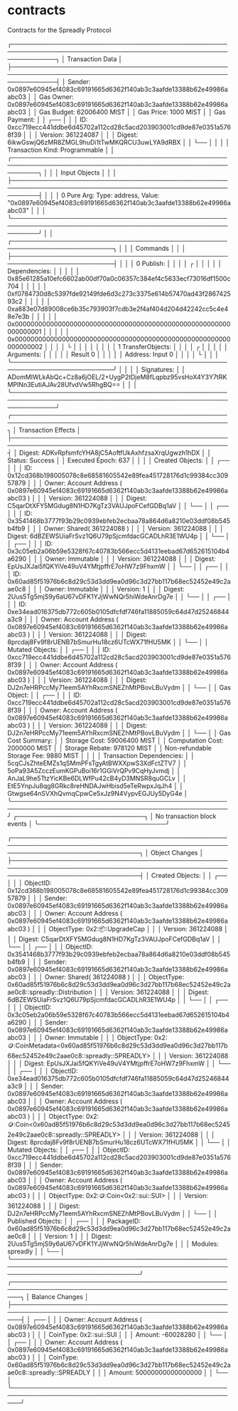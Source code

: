 # contracts
Contracts for the Spreadly Protocol

╭──────────────────────────────────────────────────────────────────────────────────────────────────────────────╮
│ Transaction Data                                                                                             │
├──────────────────────────────────────────────────────────────────────────────────────────────────────────────┤
│ Sender: 0x0897e60945ef4083c69191665d6362f140ab3c3aafde13388b62e49986aabc03                                   │
│ Gas Owner: 0x0897e60945ef4083c69191665d6362f140ab3c3aafde13388b62e49986aabc03                                │
│ Gas Budget: 62006400 MIST                                                                                    │
│ Gas Price: 1000 MIST                                                                                         │
│ Gas Payment:                                                                                                 │
│  ┌──                                                                                                         │
│  │ ID: 0xcc719ecc441ddbe6d45702a112cd28c5acd203903001cd9de87e0351a5768f39                                    │
│  │ Version: 361224087                                                                                        │
│  │ Digest: 6ikwGswjQ6zMR8ZMGL9huDi1tTwMKQRCU3uwLYA9dRBX                                                      │
│  └──                                                                                                         │
│                                                                                                              │
│ Transaction Kind: Programmable                                                                               │
│ ╭──────────────────────────────────────────────────────────────────────────────────────────────────────────╮ │
│ │ Input Objects                                                                                            │ │
│ ├──────────────────────────────────────────────────────────────────────────────────────────────────────────┤ │
│ │ 0   Pure Arg: Type: address, Value: "0x0897e60945ef4083c69191665d6362f140ab3c3aafde13388b62e49986aabc03" │ │
│ ╰──────────────────────────────────────────────────────────────────────────────────────────────────────────╯ │
│ ╭─────────────────────────────────────────────────────────────────────────╮                                  │
│ │ Commands                                                                │                                  │
│ ├─────────────────────────────────────────────────────────────────────────┤                                  │
│ │ 0  Publish:                                                             │                                  │
│ │  ┌                                                                      │                                  │
│ │  │ Dependencies:                                                        │                                  │
│ │  │   0x85e61285a10efc6602ab00df70a0c06357c384ef4c5633ecf73016df1500c704 │                                  │
│ │  │   0xf0784730d8c5397fde92149fde6d3c273c3375e614b57470ad43f286742593c2 │                                  │
│ │  │   0xa883e07d89008ce6b35c793903f7cdb3e2f4af404d204d42242cc5c4e48e7e3b │                                  │
│ │  │   0x0000000000000000000000000000000000000000000000000000000000000001 │                                  │
│ │  │   0x0000000000000000000000000000000000000000000000000000000000000002 │                                  │
│ │  └                                                                      │                                  │
│ │                                                                         │                                  │
│ │ 1  TransferObjects:                                                     │                                  │
│ │  ┌                                                                      │                                  │
│ │  │ Arguments:                                                           │                                  │
│ │  │   Result 0                                                           │                                  │
│ │  │ Address: Input  0                                                    │                                  │
│ │  └                                                                      │                                  │
│ ╰─────────────────────────────────────────────────────────────────────────╯                                  │
│                                                                                                              │
│ Signatures:                                                                                                  │
│    ADomMIWLkAbQc+Cz8a6jOEL/2+UygP2tDjeM8fLqpbz95vsHoX4Y3Y7tRKMPINn3EutiAJAv28UfvdVw5RhgBQ==                  │
│                                                                                                              │
╰──────────────────────────────────────────────────────────────────────────────────────────────────────────────╯
╭───────────────────────────────────────────────────────────────────────────────────────────────────╮
│ Transaction Effects                                                                               │
├───────────────────────────────────────────────────────────────────────────────────────────────────┤
│ Digest: ADKvRpfsmfcYHA8jC5AoftfUkAxhfzsaXrqUgwzh1hDX                                              │
│ Status: Success                                                                                   │
│ Executed Epoch: 637                                                                               │
│                                                                                                   │
│ Created Objects:                                                                                  │
│  ┌──                                                                                              │
│  │ ID: 0x12cd368b198005078c8e68581605542e89fea451728176d1c99384cc30957879                         │
│  │ Owner: Account Address ( 0x0897e60945ef4083c69191665d6362f140ab3c3aafde13388b62e49986aabc03 )  │
│  │ Version: 361224088                                                                             │
│  │ Digest: C5qarDtXFY5MGdug8N1HD7KgTz3VAUJpoFCefGDBq1aV                                           │
│  └──                                                                                              │
│  ┌──                                                                                              │
│  │ ID: 0x3541468b3777f93b29c0939ebfeb2ecbaa78a864d6a8210e03ddf08b545b4fb9                         │
│  │ Owner: Shared( 361224088 )                                                                     │
│  │ Version: 361224088                                                                             │
│  │ Digest: 6dBZEWSUiaFrSvz1Q6U79pSjcmfdacGCADLhR3E1WU4p                                           │
│  └──                                                                                              │
│  ┌──                                                                                              │
│  │ ID: 0x3c05eb2a06b59e5328f67c40783b566ecc5d4131eebad67d652615104b4a6290                         │
│  │ Owner: Immutable                                                                               │
│  │ Version: 361224088                                                                             │
│  │ Digest: EpUsJXJai5fQKYiVe49uV4YMtjpffrE7oHW7z9FhxmW                                            │
│  └──                                                                                              │
│  ┌──                                                                                              │
│  │ ID: 0x60ad85f51976b6c8d29c53d3dd9ea0d96c3d27bb117b68ec52452e49c2aae0c8                         │
│  │ Owner: Immutable                                                                               │
│  │ Version: 1                                                                                     │
│  │ Digest: 2Uus5Tg5mjS9y6aU67vDFK1YJjWwNQr5hiWdeAnrDg7e                                           │
│  └──                                                                                              │
│  ┌──                                                                                              │
│  │ ID: 0xe34ead016375db772c605b0105dfcfdf746fa11885059c64d47d25246844a3c9                         │
│  │ Owner: Account Address ( 0x0897e60945ef4083c69191665d6362f140ab3c3aafde13388b62e49986aabc03 )  │
│  │ Version: 361224088                                                                             │
│  │ Digest: 8prcdaj8Fv9f8rUENB7bSmurHu18cz6UTcWX71fHU5MK                                           │
│  └──                                                                                              │
│ Mutated Objects:                                                                                  │
│  ┌──                                                                                              │
│  │ ID: 0xcc719ecc441ddbe6d45702a112cd28c5acd203903001cd9de87e0351a5768f39                         │
│  │ Owner: Account Address ( 0x0897e60945ef4083c69191665d6362f140ab3c3aafde13388b62e49986aabc03 )  │
│  │ Version: 361224088                                                                             │
│  │ Digest: DJ2n7eHRPccMy71eem5AYhRxcmSNEZhMtPBovLBuVydm                                           │
│  └──                                                                                              │
│ Gas Object:                                                                                       │
│  ┌──                                                                                              │
│  │ ID: 0xcc719ecc441ddbe6d45702a112cd28c5acd203903001cd9de87e0351a5768f39                         │
│  │ Owner: Account Address ( 0x0897e60945ef4083c69191665d6362f140ab3c3aafde13388b62e49986aabc03 )  │
│  │ Version: 361224088                                                                             │
│  │ Digest: DJ2n7eHRPccMy71eem5AYhRxcmSNEZhMtPBovLBuVydm                                           │
│  └──                                                                                              │
│ Gas Cost Summary:                                                                                 │
│    Storage Cost: 59006400 MIST                                                                    │
│    Computation Cost: 2000000 MIST                                                                 │
│    Storage Rebate: 978120 MIST                                                                    │
│    Non-refundable Storage Fee: 9880 MIST                                                          │
│                                                                                                   │
│ Transaction Dependencies:                                                                         │
│    5cqCJsZhteEMZs1qSMmPFsTgyAtBWXXpwS3XdFctZTV7                                                   │
│    5oPa93A5ZcczEumKGPuBoi16r1GGiVrQPv9CqHyJvmdj                                                   │
│    AnJaL9he5TtzYicKBe6DLWfPu42cB4yD3MNSR8quGCLv                                                   │
│    EtE5YnpJu8qg8GRkc8reHNDAJwHbisd5eTeRwpxJqJh4                                                   │
│    Gtwgse64nSVXhQvmqCpwCe5xJz9N4VypvEGJUy5DyG4e                                                   │
╰───────────────────────────────────────────────────────────────────────────────────────────────────╯
╭─────────────────────────────╮
│ No transaction block events │
╰─────────────────────────────╯

╭─────────────────────────────────────────────────────────────────────────────────────────────────────────────────────────────────╮
│ Object Changes                                                                                                                  │
├─────────────────────────────────────────────────────────────────────────────────────────────────────────────────────────────────┤
│ Created Objects:                                                                                                                │
│  ┌──                                                                                                                            │
│  │ ObjectID: 0x12cd368b198005078c8e68581605542e89fea451728176d1c99384cc30957879                                                 │
│  │ Sender: 0x0897e60945ef4083c69191665d6362f140ab3c3aafde13388b62e49986aabc03                                                   │
│  │ Owner: Account Address ( 0x0897e60945ef4083c69191665d6362f140ab3c3aafde13388b62e49986aabc03 )                                │
│  │ ObjectType: 0x2::package::UpgradeCap                                                                                         │
│  │ Version: 361224088                                                                                                           │
│  │ Digest: C5qarDtXFY5MGdug8N1HD7KgTz3VAUJpoFCefGDBq1aV                                                                         │
│  └──                                                                                                                            │
│  ┌──                                                                                                                            │
│  │ ObjectID: 0x3541468b3777f93b29c0939ebfeb2ecbaa78a864d6a8210e03ddf08b545b4fb9                                                 │
│  │ Sender: 0x0897e60945ef4083c69191665d6362f140ab3c3aafde13388b62e49986aabc03                                                   │
│  │ Owner: Shared( 361224088 )                                                                                                   │
│  │ ObjectType: 0x60ad85f51976b6c8d29c53d3dd9ea0d96c3d27bb117b68ec52452e49c2aae0c8::spreadly::Distribution                       │
│  │ Version: 361224088                                                                                                           │
│  │ Digest: 6dBZEWSUiaFrSvz1Q6U79pSjcmfdacGCADLhR3E1WU4p                                                                         │
│  └──                                                                                                                            │
│  ┌──                                                                                                                            │
│  │ ObjectID: 0x3c05eb2a06b59e5328f67c40783b566ecc5d4131eebad67d652615104b4a6290                                                 │
│  │ Sender: 0x0897e60945ef4083c69191665d6362f140ab3c3aafde13388b62e49986aabc03                                                   │
│  │ Owner: Immutable                                                                                                             │
│  │ ObjectType: 0x2::coin::CoinMetadata<0x60ad85f51976b6c8d29c53d3dd9ea0d96c3d27bb117b68ec52452e49c2aae0c8::spreadly::SPREADLY>  │
│  │ Version: 361224088                                                                                                           │
│  │ Digest: EpUsJXJai5fQKYiVe49uV4YMtjpffrE7oHW7z9FhxmW                                                                          │
│  └──                                                                                                                            │
│  ┌──                                                                                                                            │
│  │ ObjectID: 0xe34ead016375db772c605b0105dfcfdf746fa11885059c64d47d25246844a3c9                                                 │
│  │ Sender: 0x0897e60945ef4083c69191665d6362f140ab3c3aafde13388b62e49986aabc03                                                   │
│  │ Owner: Account Address ( 0x0897e60945ef4083c69191665d6362f140ab3c3aafde13388b62e49986aabc03 )                                │
│  │ ObjectType: 0x2::coin::Coin<0x60ad85f51976b6c8d29c53d3dd9ea0d96c3d27bb117b68ec52452e49c2aae0c8::spreadly::SPREADLY>          │
│  │ Version: 361224088                                                                                                           │
│  │ Digest: 8prcdaj8Fv9f8rUENB7bSmurHu18cz6UTcWX71fHU5MK                                                                         │
│  └──                                                                                                                            │
│ Mutated Objects:                                                                                                                │
│  ┌──                                                                                                                            │
│  │ ObjectID: 0xcc719ecc441ddbe6d45702a112cd28c5acd203903001cd9de87e0351a5768f39                                                 │
│  │ Sender: 0x0897e60945ef4083c69191665d6362f140ab3c3aafde13388b62e49986aabc03                                                   │
│  │ Owner: Account Address ( 0x0897e60945ef4083c69191665d6362f140ab3c3aafde13388b62e49986aabc03 )                                │
│  │ ObjectType: 0x2::coin::Coin<0x2::sui::SUI>                                                                                   │
│  │ Version: 361224088                                                                                                           │
│  │ Digest: DJ2n7eHRPccMy71eem5AYhRxcmSNEZhMtPBovLBuVydm                                                                         │
│  └──                                                                                                                            │
│ Published Objects:                                                                                                              │
│  ┌──                                                                                                                            │
│  │ PackageID: 0x60ad85f51976b6c8d29c53d3dd9ea0d96c3d27bb117b68ec52452e49c2aae0c8                                                │
│  │ Version: 1                                                                                                                   │
│  │ Digest: 2Uus5Tg5mjS9y6aU67vDFK1YJjWwNQr5hiWdeAnrDg7e                                                                         │
│  │ Modules: spreadly                                                                                                            │
│  └──                                                                                                                            │
╰─────────────────────────────────────────────────────────────────────────────────────────────────────────────────────────────────╯
╭──────────────────────────────────────────────────────────────────────────────────────────────────────╮
│ Balance Changes                                                                                      │
├──────────────────────────────────────────────────────────────────────────────────────────────────────┤
│  ┌──                                                                                                 │
│  │ Owner: Account Address ( 0x0897e60945ef4083c69191665d6362f140ab3c3aafde13388b62e49986aabc03 )     │
│  │ CoinType: 0x2::sui::SUI                                                                           │
│  │ Amount: -60028280                                                                                 │
│  └──                                                                                                 │
│  ┌──                                                                                                 │
│  │ Owner: Account Address ( 0x0897e60945ef4083c69191665d6362f140ab3c3aafde13388b62e49986aabc03 )     │
│  │ CoinType: 0x60ad85f51976b6c8d29c53d3dd9ea0d96c3d27bb117b68ec52452e49c2aae0c8::spreadly::SPREADLY  │
│  │ Amount: 50000000000000000                                                                         │
│  └──                                                                                                 │
╰──────────────────────────────────────────────────────────────────────────────────────────────────────╯
